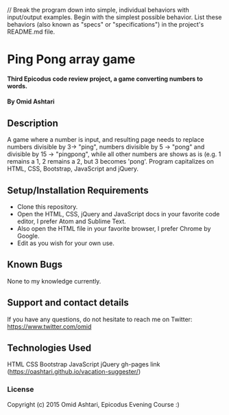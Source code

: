 

// Break the program down into simple, individual behaviors with input/output examples. Begin with the simplest possible behavior. List these behaviors (also known as "specs" or "specifications") in the project's README.md file.


# Ping Pong array game

#### Third Epicodus code review project, a game converting numbers to words.

#### By Omid Ashtari

## Description

A game where a number is input, and resulting page needs to replace numbers divisible by 3-> "ping", numbers divisible by 5 -> "pong" and divisible by 15 -> "pingpong", while all other numbers are shows as is (e.g. 1 remains a 1, 2 remains a 2, but 3 becomes 'pong'. Program capitalizes on HTML, CSS, Bootstrap, JavaScript and jQuery.

## Setup/Installation Requirements

* Clone this repository.
* Open the HTML, CSS, jQuery and JavaScript docs in your favorite code editor, I prefer Atom and Sublime Text.
* Also open the HTML file in your favorite browser, I prefer Chrome by Google.
* Edit as you wish for your own use.

## Known Bugs

None to my knowledge currently.

## Support and contact details

If you have any questions, do not hesitate to reach me on Twitter: https://www.twitter.com/omid

## Technologies Used

HTML
CSS
Bootstrap
JavaScript
jQuery
gh-pages link (https://oashtari.github.io/vacation-suggester/) 

### License

Copyright (c) 2015 Omid Ashtari, Epicodus Evening Course :)
